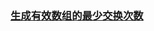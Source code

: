 ### [生成有效数组的最少交换次数](https://leetcode-cn.com/problems/minimum-adjacent-swaps-to-make-a-valid-array)

